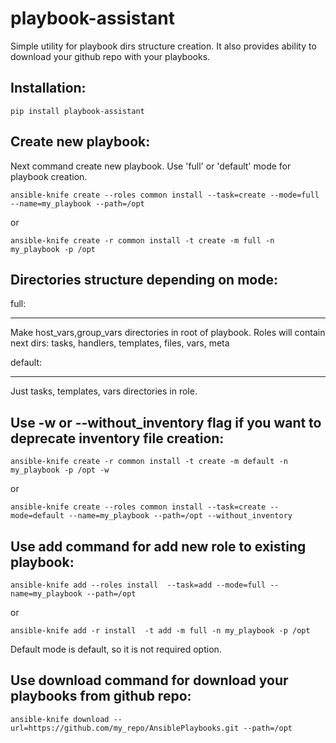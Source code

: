 playbook-assistant
=============

Simple utility for playbook dirs structure creation. It also provides ability to download your github repo with your playbooks.


Installation:
----------

`pip install playbook-assistant`

Create new playbook:
-------------------

Next command create new playbook. Use 'full' or 'default' mode for playbook creation.

`ansible-knife create --roles common install --task=create --mode=full --name=my_playbook --path=/opt`

or

`ansible-knife create -r common install -t create -m full -n my_playbook -p /opt`

Directories structure depending on mode:
----------------------------------------

full:
___
Make host_vars,group_vars directories in root of playbook. Roles will contain next dirs: tasks, handlers, templates, files, vars, meta

default:
___
Just tasks, templates, vars directories in role.


Use -w or --without_inventory flag if you want to deprecate inventory file creation:
---------------

`ansible-knife create -r common install -t create -m default -n my_playbook -p /opt -w`    

or

`ansible-knife create --roles common install --task=create --mode=default --name=my_playbook --path=/opt --without_inventory`


Use add command for add new role to existing playbook:
--------------------

`ansible-knife add --roles install  --task=add --mode=full --name=my_playbook --path=/opt`

or

`ansible-knife add -r install  -t add -m full -n my_playbook -p /opt`


Default mode is default, so it is not required option.


Use download command for download your playbooks from github repo:
------------------

`ansible-knife download --url=https://github.com/my_repo/AnsiblePlaybooks.git --path=/opt`

